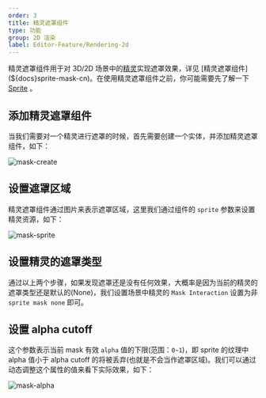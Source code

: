 ```yaml
---
order: 3
title: 精灵遮罩组件
type: 功能
group: 2D 渲染
label: Editor-Feature/Rendering-2d
---
```


精灵遮罩组件用于对 3D/2D 场景中的[精灵](${docs}editor-sprite-renderer-cn)实现遮罩效果，详见 [精灵遮罩组件](${docs}sprite-mask-cn)。在使用精灵遮罩组件之前，你可能需要先了解一下 [Sprite](${docs}editor-2d-sprite-cn) 。

## 添加精灵遮罩组件

当我们需要对一个精灵进行遮罩的时候，首先需要创建一个实体，并添加精灵遮罩组件，如下：

![mask-create](https://mdn.alipayobjects.com/huamei_w6ifet/afts/img/A*0ZNiQZjVpcEAAAAAAAAAAAAADjCHAQ/original)

## 设置遮罩区域

精灵遮罩组件通过图片来表示遮罩区域，这里我们通过组件的 `sprite` 参数来设置精灵资源，如下：

![mask-sprite](https://mdn.alipayobjects.com/huamei_w6ifet/afts/img/A*amcjQZ9peRkAAAAAAAAAAAAADjCHAQ/original)

## 设置精灵的遮罩类型

通过以上两个步骤，如果发现遮罩还是没有任何效果，大概率是因为当前的精灵的遮罩类型还是默认的(None)，我们设置场景中精灵的 `Mask Interaction` 设置为非 `sprite mask none` 即可。

## 设置 alpha cutoff

这个参数表示当前 mask 有效 `alpha` 值的下限(范围：`0~1`)，即 sprite 的纹理中 alpha 值小于 alpha cutoff 的将被丢弃(也就是不会当作遮罩区域)。我们可以通过动态调整这个属性的值来看下实际效果，如下：

![mask-alpha](https://mdn.alipayobjects.com/huamei_w6ifet/afts/img/A*PNOyTYFf_N0AAAAAAAAAAAAADjCHAQ/original)

